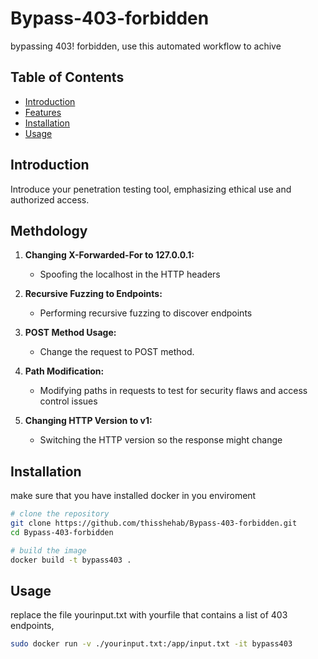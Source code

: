 # Bypass-403-forbidden
bypassing 403! forbidden, use this automated workflow to achive
## Table of Contents

- [Introduction](#introduction)
- [Features](#features)
- [Installation](#installation)
- [Usage](#usage)

## Introduction

Introduce your penetration testing tool, emphasizing ethical use and authorized access.

## Methdology 

1. **Changing X-Forwarded-For to 127.0.0.1:**
    - Spoofing the localhost in the HTTP headers
  
2. **Recursive Fuzzing to Endpoints:**
    - Performing recursive fuzzing to discover endpoints

3. **POST Method Usage:**
    - Change the request to POST method.

4. **Path Modification:**
    - Modifying paths in requests to test for security flaws and access control issues

5. **Changing HTTP Version to v1:**
    - Switching the HTTP version so the response might change

## Installation

make sure that you have installed docker in you enviroment

```bash
# clone the repository
git clone https://github.com/thisshehab/Bypass-403-forbidden.git
cd Bypass-403-forbidden
```

```bash
# build the image
docker build -t bypass403 .
```
## Usage
replace the file yourinput.txt with yourfile that contains a list of 403 endpoints,

```bash
sudo docker run -v ./yourinput.txt:/app/input.txt -it bypass403
```


